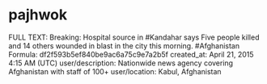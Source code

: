 # pajhwok

FULL TEXT: Breaking: Hospital source in #Kandahar says Five people killed and 14 others wounded in blast in the city this morning.
#Afghanistan
Formula: df2f593b5ef840be9ac6a75c9e7a2b5f
created_at: April 21, 2015 4:15 AM (UTC)
user/description: Nationwide news agency covering Afghanistan with staff of 100+
user/location: Kabul, Afghanistan